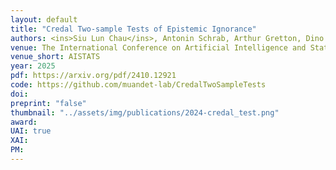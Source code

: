 ```yaml
---
layout: default
title: "Credal Two-sample Tests of Epistemic Ignorance"
authors: <ins>Siu Lun Chau</ins>, Antonin Schrab, Arthur Gretton, Dino Sejdinovic, Krikamol Muandet 
venue: The International Conference on Artificial Intelligence and Statistics
venue_short: AISTATS
year: 2025
pdf: https://arxiv.org/pdf/2410.12921
code: https://github.com/muandet-lab/CredalTwoSampleTests
doi: 
preprint: "false"
thumbnail: "../assets/img/publications/2024-credal_test.png"
award: 
UAI: true
XAI:
PM:
---
```

